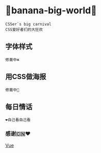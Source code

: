 # 🍌banana-big-world🍌
```
CSSer`s big carnival
CSS爱好者们的大狂欢
```
## 字体样式
```
修葺中☘
```
## 用CSS做海报
```
修葺中🌷
```

## 每日情话
```
❤自己看自己看
```

### 感谢🇨🇳❤
[Vue](https://cn.vuejs.org/)
